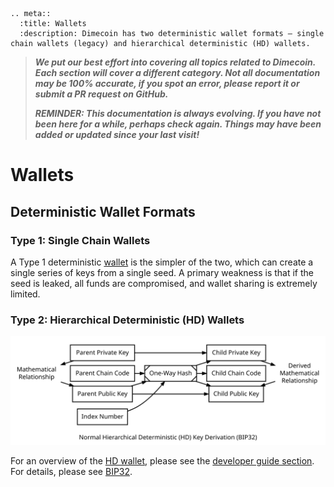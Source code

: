 ```{eval-rst}
.. meta::
  :title: Wallets
  :description: Dimecoin has two deterministic wallet formats – single chain wallets (legacy) and hierarchical deterministic (HD) wallets.
```
> ***We put our best effort into covering all topics related to Dimecoin. Each section will cover a different category. Not all documentation may be 100% accurate, if you spot an error, please report it or submit a PR request on GitHub.***
>
> ***REMINDER: This documentation is always evolving. If you have not been here for a while, perhaps check again. Things may have been added or updated since your last visit!***

# Wallets

## Deterministic Wallet Formats

### Type 1: Single Chain Wallets

A Type 1 deterministic [wallet](../resources/glossary.md#wallet) is the simpler of the two, which can create a single series of keys from a single seed. A primary weakness is that if the seed is leaked, all funds are compromised, and wallet sharing is extremely limited.

### Type 2: Hierarchical Deterministic (HD) Wallets

![Overview Of Hierarchical Deterministic Key Derivation](../../img/dev/en-hd-overview.svg)

For an overview of the [HD wallet](../resources/glossary.md#hd-wallet), please see the [developer guide section](../guide/wallets.md).  For details, please see [BIP32](https://github.com/bitcoin/bips/blob/master/bip-0032.mediawiki).

